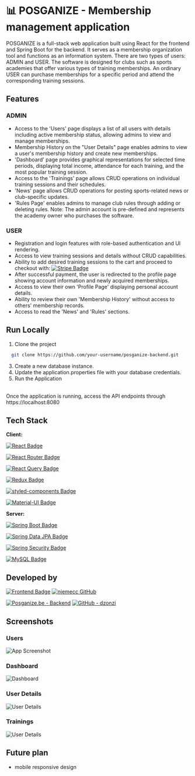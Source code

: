 # 📊 POSGANIZE - Membership management application

POSGANIZE is a full-stack web application built using React for the frontend and Spring Boot for the backend. It serves as a membership organization tool and functions as an information system. There are two types of users: ADMIN and USER. The software is designed for clubs such as sports academies that offer various types of training memberships. An ordinary USER can purchase memberships for a specific period and attend the corresponding training sessions.


## Features

### ADMIN

- Access to the 'Users' page displays a list of all users with details including active membership status, allowing admins to view and manage memberships.
- Membership History on the "User Details" page enables admins to view a user's membership history and create new memberships.
- 'Dashboard' page provides graphical representations for selected time periods, displaying total income, attendance for each training, and the most popular training session.
- Access to the 'Trainings' page allows CRUD operations on individual training sessions and their schedules.
- 'News' page allows CRUD operations for posting sports-related news or club-specific updates.
- 'Rules Page' enables admins to manage club rules through adding or deleting rules.
Note: The admin account is pre-defined and represents the academy owner who purchases the software.

### USER
- Registration and login features with role-based authentication and UI rendering.
- Access to view training sessions and details without CRUD capabilities.
- Ability to add desired training sessions to the cart and proceed to checkout with:  [![Stripe Badge](https://img.shields.io/badge/Stripe-626CD9?style=for-the-badge&logo=Stripe&logoColor=white)](https://stripe.com/)
- After successful payment, the user is redirected to the profile page showing account information and newly acquired memberships.
- Access to view their own 'Profile Page' displaying personal account details.
- Ability to review their own 'Membership History' without access to others' membership records.
- Access to read the 'News' and 'Rules' sections.


## Run Locally

1. Clone the project

```bash
  git clone https://github.com/your-username/posganize-backend.git
```

3. Create a new database instance.
4. Update the application.properties file with your database credentials.
5. Run the Application
<br/>
Once the application is running, access the API endpoints through https://localhost:8080


## Tech Stack

**Client:**  

 [![React Badge](https://img.shields.io/badge/React-20232A?style=for-the-badge&logo=react&logoColor=61DAFB)](https://reactjs.org/)

  [![React Router Badge](https://img.shields.io/badge/React_Router-CA4245?style=for-the-badge&logo=react-router&logoColor=white)](https://reactrouter.com/)


 [![React Query Badge](https://img.shields.io/badge/React_Query-FF0000?style=for-the-badge&logo=react&logoColor=white)](https://react-query.tanstack.com/)

 [![Redux Badge](https://img.shields.io/badge/Redux-593D88?style=for-the-badge&logo=redux&logoColor=white)](https://redux.js.org/)

[![styled-components Badge](https://img.shields.io/badge/styled--components-DB7093?style=for-the-badge&logo=styled-components&logoColor=white)](https://styled-components.com/)

[![Material-UI Badge](https://img.shields.io/badge/Material--UI-0081CB?style=for-the-badge&logo=material-ui&logoColor=white)](https://material-ui.com/)

**Server:** 

[![Spring Boot Badge](https://img.shields.io/badge/Spring_Boot-6DB33F?style=for-the-badge&logo=spring-boot&logoColor=white)](https://spring.io/projects/spring-boot)

[![Spring Data JPA Badge](https://img.shields.io/badge/Spring_Data_JPA-6DB33F?style=for-the-badge&logo=spring-data&logoColor=white)](https://spring.io/projects/spring-data-jpa)

[![Spring Security Badge](https://img.shields.io/badge/Spring_Security-6DB33F?style=for-the-badge&logo=spring-security&logoColor=white)](https://spring.io/projects/spring-security)

[![MySQL Badge](https://img.shields.io/badge/MySQL-4479A1?style=for-the-badge&logo=mysql&logoColor=white)](https://www.mysql.com/)


## Developed by


 [![Frontend Badge](https://img.shields.io/badge/POSGANIZE.FE-FF5733?style=for-the-badge&labelColor=black&logoColor=white)](https://github.com/njemecc/POSganize_fe)
[![njemecc GitHub](https://img.shields.io/badge/GitHub-njemecc-black?style=for-the-badge&logo=github)](https://github.com/njemecc) 

[![Posganize.be - Backend](https://img.shields.io/badge/Posganize.be-28a745?style=for-the-badge&labelColor=black&logoColor=white)](https://github.com/Dz0nZ1/Posganize.be)
[![GitHub - dzonzi](https://img.shields.io/badge/GitHub-dzonzi-black?style=for-the-badge&logo=github)](https://github.com/Dz0nZ1) 


## Screenshots

### Users
![App Screenshot](https://gcdnb.pbrd.co/images/wXQU7MeMkd1N.png?o=1)

### Dashboard
![Dashboard](https://gcdnb.pbrd.co/images/p1vi4E2O0dZY.png?o=1)

### User Details
![User Details](https://gcdnb.pbrd.co/images/cH25J7sJPu9m.png?o=1)

### Trainings
![User Details](https://gcdnb.pbrd.co/images/LAok8tCSJdQR.png?o=1)


## Future plan

- mobile responsive design

